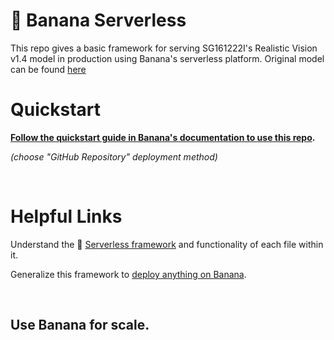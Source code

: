 
# 🍌 Banana Serverless

This repo gives a basic framework for serving SG161222I's Realistic Vision v1.4 model in production using Banana's serverless platform. Original model can be found [here](https://huggingface.co/SG161222/Realistic_Vision_V1.4)

# Quickstart
**[Follow the quickstart guide in Banana's documentation to use this repo](https://docs.banana.dev/banana-docs/quickstart).** 

*(choose "GitHub Repository" deployment method)*

<br>

# Helpful Links
Understand the 🍌 [Serverless framework](https://docs.banana.dev/banana-docs/core-concepts/inference-server/serverless-framework) and functionality of each file within it.

Generalize this framework to [deploy anything on Banana](https://docs.banana.dev/banana-docs/resources/how-to-serve-anything-on-banana).

<br>

## Use Banana for scale.
